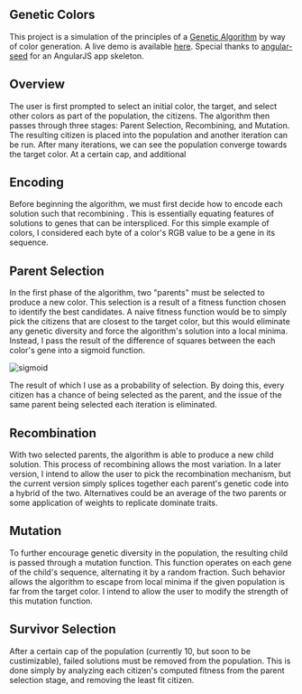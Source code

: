 ## Genetic Colors

This project is a simulation of the principles of a [Genetic Algorithm](https://en.wikipedia.org/wiki/Genetic_algorithm) by way of color generation. 
A live demo is available [here](genetic-colors.herokuapp.com/#/).
Special thanks to [angular-seed](https://github.com/angular/angular-seed) for an AngularJS app skeleton.

## Overview
The user is first prompted to select an initial color, the target, and select other colors as part of the population, the citizens. The algorithm then passes through three stages: Parent Selection, Recombining, and Mutation. The resulting citizen is placed into the population and another iteration can be run. After many iterations, we can see the population converge towards the target color. At a certain cap, and additional

## Encoding
Before beginning the algorithm, we must first decide how to encode each solution such that recombining . This is essentially equating features of solutions to genes that can be interspliced. For this simple example of colors, I considered each byte of a color's RGB value to be a gene in its sequence.


## Parent Selection
In the first phase of the algorithm, two "parents" must be selected to produce a new color. This selection is a result of a fitness function chosen to identify the best candidates. A naive fitness function would be to simply pick the citizens that are closest to the target color, but this would eliminate any genetic diversity and force the algorithm's solution into a local minima. Instead, I pass the result of the difference of squares between the each color's gene into a sigmoid function.

![sigmoid](https://upload.wikimedia.org/math/d/f/9/df9200fdfbae7a1195e1ca1ce3f5e372.png)

The result of which I use as a probability of selection. By doing this, every citizen has a chance of being selected as the parent, and the issue of the same parent being selected each iteration is eliminated.

## Recombination
With two selected parents, the algorithm is able to produce a new child solution. This process of recombining allows the most variation. In a later version, I intend to allow the user to pick the recombination mechanism, but the current version simply splices together each parent's genetic code into a hybrid of the two. Alternatives could be an average of the two parents or some application of weights to replicate dominate traits.

## Mutation
To further encourage genetic diversity in the population, the resulting child is passed through a mutation function. This function operates on each gene of the child's sequence, alternating it by a random fraction. Such behavior allows the algorithm to escape from local minima if the given population is far from the target color. I intend to allow the user to modify the strength of this mutation function.

## Survivor Selection
After a certain cap of the population (currently 10, but soon to be custimizable), failed solutions must be removed from the population. This is done simply by analyzing each citizen's computed fitness from the parent selection stage, and removing the least fit citizen.

